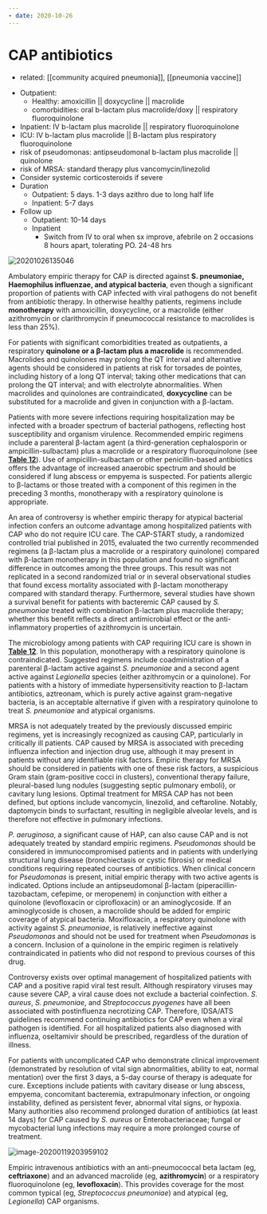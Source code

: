 ```yaml
---
- date: 2020-10-26
---
```


# CAP antibiotics

- related: [[community acquired pneumonia]], [[pneumonia vaccine]]

<!-- CAP empiric abx and duration, outpatient vs inpatient vs ICU -->

- Outpatient:
	- Healthy: amoxicillin || doxycycline || macrolide
	- comorbidities: oral b-lactam plus macrolide/doxy || respiratory fluoroquinolone
- Inpatient: IV b-lactam plus macrolide || respiratory fluoroquinolone
- ICU: IV b-lactam plus macrolide || B-lactam plus respiratory fluoroquinolone
- risk of pseudomonas: antipseudomonal b-lactam plus macrolide || quinolone
- risk of MRSA: standard therapy plus vancomycin/linezolid
- Consider systemic corticosteroids if severe
- Duration
	- Outpatient: 5 days. 1-3 days azithro due to long half life
	- Inpatient: 5-7 days
- Follow up
	- Outpatient: 10-14 days
	- Inpatient
		- Switch from IV to oral when sx improve, afebrile on 2 occasions 8 hours apart, tolerating PO. 24-48 hrs

![20201026135046](https://photos.thisispiggy.com/file/wikiFiles/20201026135046.png)

Ambulatory empiric therapy for CAP is directed against **S. pneumoniae, Haemophilus influenzae, and atypical bacteria**, even though a significant proportion of patients with CAP infected with viral pathogens do not benefit from antibiotic therapy. In otherwise healthy patients, regimens include **monotherapy** with amoxicillin, doxycycline, or a macrolide (either azithromycin or clarithromycin if pneumococcal resistance to macrolides is less than 25%).

For patients with significant comorbidities treated as outpatients, a respiratory **quinolone or a β-lactam plus a macrolide** is recommended. Macrolides and quinolones may prolong the QT interval and alternative agents should be considered in patients at risk for torsades de pointes, including history of a long QT interval; taking other medications that can prolong the QT interval; and with electrolyte abnormalities. When macrolides and quinolones are contraindicated, **doxycycline** can be substituted for a macrolide and given in conjunction with a β-lactam.

Patients with more severe infections requiring hospitalization may be infected with a broader spectrum of bacterial pathogens, reflecting host susceptibility and organism virulence. Recommended empiric regimens include a parenteral β-lactam agent (a third-generation cephalosporin or ampicillin-sulbactam) plus a macrolide or a respiratory fluoroquinolone (see **[Table 12][2]**). Use of ampicillin-sulbactam or other penicillin-based antibiotics offers the advantage of increased anaerobic spectrum and should be considered if lung abscess or empyema is suspected. For patients allergic to β-lactams or those treated with a component of this regimen in the preceding 3 months, monotherapy with a respiratory quinolone is appropriate.

An area of controversy is whether empiric therapy for atypical bacterial infection confers an outcome advantage among hospitalized patients with CAP who do not require ICU care. The CAP-START study, a randomized controlled trial published in 2015, evaluated the two currently recommended regimens (a β-lactam plus a macrolide or a respiratory quinolone) compared with β-lactam monotherapy in this population and found no significant difference in outcomes among the three groups. This result was not replicated in a second randomized trial or in several observational studies that found excess mortality associated with β-lactam monotherapy compared with standard therapy. Furthermore, several studies have shown a survival benefit for patients with bacteremic CAP caused by _S. pneumoniae_ treated with combination β-lactam plus macrolide therapy; whether this benefit reflects a direct antimicrobial effect or the anti-inflammatory properties of azithromycin is uncertain.

The microbiology among patients with CAP requiring ICU care is shown in **[Table 12][3]**. In this population, monotherapy with a respiratory quinolone is contraindicated. Suggested regimens include coadministration of a parenteral β-lactam active against _S. pneumoniae_ and a second agent active against _Legionella_ species (either azithromycin or a quinolone). For patients with a history of immediate hypersensitivity reaction to β-lactam antibiotics, aztreonam, which is purely active against gram-negative bacteria, is an acceptable alternative if given with a respiratory quinolone to treat _S. pneumoniae_ and atypical organisms.

MRSA is not adequately treated by the previously discussed empiric regimens, yet is increasingly recognized as causing CAP, particularly in critically ill patients. CAP caused by MRSA is associated with preceding influenza infection and injection drug use, although it may present in patients without any identifiable risk factors. Empiric therapy for MRSA should be considered in patients with one of these risk factors, a suspicious Gram stain (gram-positive cocci in clusters), conventional therapy failure, pleural-based lung nodules (suggesting septic pulmonary emboli), or cavitary lung lesions. Optimal treatment for MRSA CAP has not been defined, but options include vancomycin, linezolid, and ceftaroline. Notably, daptomycin binds to surfactant, resulting in negligible alveolar levels, and is therefore not effective in pulmonary infections.

_P. aeruginosa_, a significant cause of HAP, can also cause CAP and is not adequately treated by standard empiric regimens. _Pseudomonas_ should be considered in immunocompromised patients and in patients with underlying structural lung disease (bronchiectasis or cystic fibrosis) or medical conditions requiring repeated courses of antibiotics. When clinical concern for _Pseudomonas_ is present, initial empiric therapy with two active agents is indicated. Options include an antipseudomonal β-lactam (piperacillin-tazobactam, cefepime, or meropenem) in conjunction with either a quinolone (levofloxacin or ciprofloxacin) or an aminoglycoside. If an aminoglycoside is chosen, a macrolide should be added for empiric coverage of atypical bacteria. Moxifloxacin, a respiratory quinolone with activity against _S. pneumoniae_, is relatively ineffective against _Pseudomonas_ and should not be used for treatment when _Pseudomonas_ is a concern. Inclusion of a quinolone in the empiric regimen is relatively contraindicated in patients who did not respond to previous courses of this drug.

Controversy exists over optimal management of hospitalized patients with CAP and a positive rapid viral test result. Although respiratory viruses may cause severe CAP, a viral cause does not exclude a bacterial coinfection. _S. aureus_, _S. pneumoniae_, and _Streptococcus pyogenes_ have all been associated with postinfluenza necrotizing CAP. Therefore, IDSA/ATS guidelines recommend continuing antibiotics for CAP even when a viral pathogen is identified. For all hospitalized patients also diagnosed with influenza, oseltamivir should be prescribed, regardless of the duration of illness.

For patients with uncomplicated CAP who demonstrate clinical improvement (demonstrated by resolution of vital sign abnormalities, ability to eat, normal mentation) over the first 3 days, a 5-day course of therapy is adequate for cure. Exceptions include patients with cavitary disease or lung abscess, empyema, concomitant bacteremia, extrapulmonary infection, or ongoing instability, defined as persistent fever, abnormal vital signs, or hypoxia. Many authorities also recommend prolonged duration of antibiotics (at least 14 days) for CAP caused by _S. aureus_ or Enterobacteriaceae; fungal or mycobacterial lung infections may require a more prolonged course of treatment.

[1]: https://mksap18.acponline.org/app/topics/id/figures/mk18_b_id_f04

[2]: https://mksap18.acponline.org/app/topics/id/tables/mk18_b_id_t12

[3]: https://mksap18.acponline.org/app/topics/id/tables/mk18_b_id_t12

![image-20200119203959102](https://photos.thisispiggy.com/file/wikiFiles/image-20200119203959102.png)

Empiric intravenous antibiotics with an anti-pneumococcal beta lactam (eg, **ceftriaxone**) and an advanced macrolide (eg, **azithromycin**) or a respiratory fluoroquinolone (eg, **levofloxacin**). This provides coverage for the most common typical (eg, _Streptococcus pneumoniae_) and atypical (eg, _Legionella_) CAP organisms.

